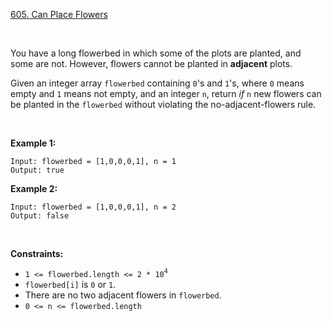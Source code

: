 [605. Can Place Flowers](https://leetcode.com/problems/can-place-flowers/)

<br>

You have a long flowerbed in which some of the plots are planted, and some are not. However, flowers cannot be planted in **adjacent** plots.

Given an integer array `flowerbed` containing `0`'s and `1`'s, where `0` means empty and `1` means not empty, and an integer `n`, return *if* `n` new flowers can be planted in the `flowerbed` without violating the no-adjacent-flowers rule.

<br>

**Example 1:**

```
Input: flowerbed = [1,0,0,0,1], n = 1
Output: true
```

**Example 2:**

```
Input: flowerbed = [1,0,0,0,1], n = 2
Output: false
```

<br>

**Constraints:**

+    `1 <= flowerbed.length <= 2 * 10`<sup>`4`</sup>
+    `flowerbed[i]` is `0` or `1`.
+    There are no two adjacent flowers in `flowerbed`.
+    `0 <= n <= flowerbed.length`
